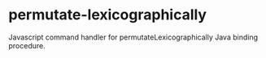 permutate-lexicographically
===========================

Javascript command handler for permutateLexicographically Java binding procedure.
